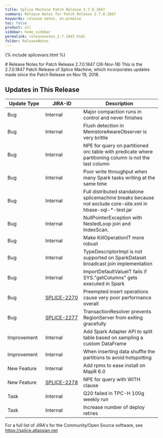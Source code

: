 ```yaml
---
title: Splice Machine Patch Release 2.7.0.1847
summary: Release Notes for Patch Release 2.7.0.1847
keywords: release notes, on-premise
toc: false
product: all
sidebar: home_sidebar
permalink: releasenotes_2.7.1847.html
folder: ReleaseNotes
---
```

{% include splicevars.html %}
<section>
<div class="TopicContent" data-swiftype-index="true" markdown="1">
# Release Notes for Patch Release 2.7.0.1847 (26-Nov-18)
This is the 2.7.0.1847 Patch Release of Splice Machine, which incorporates updates made since the Patch Release on Nov 19, 2018.

## Updates in This Release
<table>
    <col width="125px" />
    <col width="125px" />
    <col />
    <thead>
        <tr>
            <th>Update Type</th>
            <th>JIRA-ID</th>
            <th>Description</th>
        </tr>
    </thead>
    <tbody>
        <tr>
            <td>Bug</td>
            <td>Internal</td>
            <td>Major compaction runs in control and never finishes</td>
        </tr>
        <tr>
            <td>Bug</td>
            <td>Internal</td>
            <td>Flush detection in MemstoreAwareObserver is very brittle</td>
        </tr>
        <tr>
            <td>Bug</td>
            <td>Internal</td>
            <td>NPE for query on partitioned orc table with predicate where partitioning column is not the last column</td>
        </tr>
        <tr>
            <td>Bug</td>
            <td>Internal</td>
            <td>Poor write throughput when many Spark tasks writing at the same time</td>
        </tr>
        <tr>
            <td>Bug</td>
            <td>Internal</td>
            <td>Full distributed standalone splicemachine breaks because not exclude core-site.xml in hbase-sql-*-test.jar</td>
        </tr>
        <tr>
            <td>Bug</td>
            <td>Internal</td>
            <td>NullPointerException with NestedLoop join and IndexScan.</td>
        </tr>
        <tr>
            <td>Bug</td>
            <td>Internal</td>
            <td>Make KillOperationIT more robust</td>
        </tr>
        <tr>
            <td>Bug</td>
            <td>Internal</td>
            <td>TypeDescriptorImpl is not supported on SparkDataset broadcast join implementation</td>
        </tr>
        <tr>
            <td>Bug</td>
            <td>Internal</td>
            <td>ImportDefaultValueIT fails if  SYS."getColumns" gets executed in Spark</td>
        </tr>
        <tr>
            <td>Bug</td>
            <td><a href="https://splice.atlassian.net/browse/SPLICE-2270" target="_blank">SPLICE-2270</a></td>
            <td>Preempted insert operations cause very poor performance overall</td>
        </tr>
        <tr>
            <td>Bug</td>
            <td><a href="https://splice.atlassian.net/browse/SPLICE-2277" target="_blank">SPLICE-2277</a></td>
            <td>TransactionResolver prevents RegionServer from exiting gracefully</td>
        </tr>
        <tr>
            <td>Improvement</td>
            <td>Internal</td>
            <td>Add Spark Adapter API to split table based on sampling a custom DataFrame</td>
        </tr>
        <tr>
            <td>Improvement</td>
            <td>Internal</td>
            <td>When inserting data shuffle the partitions to avoid hotspotting</td>
        </tr>
        <tr>
            <td>New Feature</td>
            <td>Internal</td>
            <td>Add rpms to ease install on MapR 6.0</td>
        </tr>
        <tr>
            <td>New Feature</td>
            <td><a href="https://splice.atlassian.net/browse/SPLICE-2278" target="_blank">SPLICE-2278</a></td>
            <td>NPE for query with WITH clause</td>
        </tr>
        <tr>
            <td>Task</td>
            <td>Internal</td>
            <td>Q20 failed in TPC-H 100g weekly run</td>
        </tr>
        <tr>
            <td>Task</td>
            <td>Internal</td>
            <td>Increase number of deploy retries</td>
        </tr>
    </tbody>
</table>

For a full list of JIRA's for the Community/Open Source software, see <https://splice.atlassian.net>

</div>
</section>
